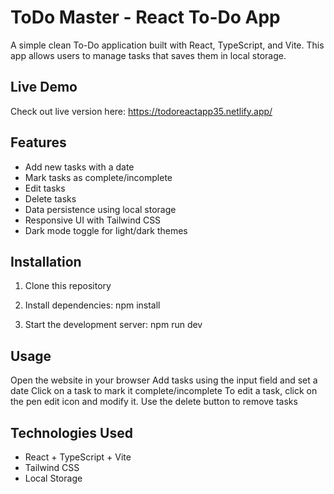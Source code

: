 # ToDo Master - React To-Do App

A simple clean To-Do application built with React, TypeScript, and Vite. This app allows users to manage tasks that saves them in local storage.

## Live Demo

Check out live version here:
https://todoreactapp35.netlify.app/

## Features

- Add new tasks with a date
- Mark tasks as complete/incomplete
- Edit tasks
- Delete tasks
- Data persistence using local storage
- Responsive UI with Tailwind CSS
- Dark mode toggle for light/dark themes

## Installation

1. Clone this repository

2. Install dependencies:
   npm install

3. Start the development server:
   npm run dev

## Usage

Open the website in your browser
Add tasks using the input field and set a date
Click on a task to mark it complete/incomplete
To edit a task, click on the pen edit icon and modify it.
Use the delete button to remove tasks

## Technologies Used

- React + TypeScript + Vite
- Tailwind CSS
- Local Storage
